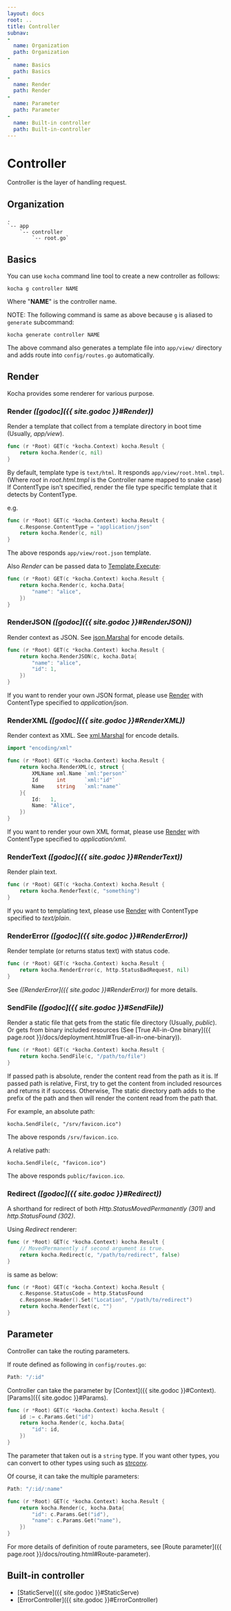 ```yaml
---
layout: docs
root: ..
title: Controller
subnav:
-
  name: Organization
  path: Organization
-
  name: Basics
  path: Basics
-
  name: Render
  path: Render
-
  name: Parameter
  path: Parameter
-
  name: Built-in controller
  path: Built-in-controller
---
```


# Controller <a id="Controller"></a>

Controller is the layer of handling request.

## Organization <a id="Organization"></a>

```
.
`-- app
    `-- controller
        `-- root.go`
```

## Basics <a id="Basics"></a>

You can use `kocha` command line tool to create a new controller as follows:

    kocha g controller NAME

Where "**NAME**" is the controller name.

NOTE: The following command is same as above because `g` is aliased to `generate` subcommand:

    kocha generate controller NAME

The above command also generates a template file into `app/view/` directory and adds route into `config/routes.go` automatically.

## Render <a id="Render"></a>

Kocha provides some renderer for various purpose.

### Render *([godoc]({{ site.godoc }}#Render))*

Render a template that collect from a template directory in boot time (Usually, *app/view*).

```go
func (r *Root) GET(c *kocha.Context) kocha.Result {
    return kocha.Render(c, nil)
}
```

By default, template type is `text/html`. It responds `app/view/root.html.tmpl`. (Where *root* in *root.html.tmpl* is the Controller name mapped to snake case)
If ContentType isn't specified, render the file type specific template that it detects by ContentType.

e.g.

```go
func (r *Root) GET(c *kocha.Context) kocha.Result {
    c.Response.ContentType = "application/json"
    return kocha.Render(c, nil)
}
```

The above responds `app/view/root.json` template.

Also *Render* can be passed data to [Template.Execute](http://golang.org/pkg/html/template/#Template.Execute):

```go
func (r *Root) GET(c *kocha.Context) kocha.Result {
    return kocha.Render(c, kocha.Data{
        "name": "alice",
    })
}
```

### RenderJSON *([godoc]({{ site.godoc }}#RenderJSON))*

Render context as JSON. See [json.Marshal](http://golang.org/pkg/encoding/json/#Marshal) for encode details.

```go
func (r *Root) GET(c *kocha.Context) kocha.Result {
    return kocha.RenderJSON(c, kocha.Data{
        "name": "alice",
        "id": 1,
    })
}
```

If you want to render your own JSON format, please use [Render](#Render) with ContentType specified to *application/json*.

### RenderXML *([godoc]({{ site.godoc }}#RenderXML))*

Render context as XML. See [xml.Marshal](http://golang.org/pkg/encoding/xml/#Marshal) for encode details.

```go
import "encoding/xml"

func (r *Root) GET(c *kocha.Context) kocha.Result {
    return kocha.RenderXML(c, struct {
        XMLName xml.Name `xml:"person"`
        Id      int      `xml:"id"`
        Name    string   `xml:"name"`
    }{
        Id:   1,
        Name: "Alice",
    })
}
```

If you want to render your own XML format, please use [Render](#Render) with ContentType specified to *application/xml*.

### RenderText *([godoc]({{ site.godoc }}#RenderText))*

Render plain text.

```go
func (r *Root) GET(c *kocha.Context) kocha.Result {
    return kocha.RenderText(c, "something")
}
```

If you want to templating text, please use [Render](#Render) with ContentType specified to *text/plain*.

### RenderError *([godoc]({{ site.godoc }}#RenderError))*

Render template (or returns status text) with status code.

```go
func (r *Root) GET(c *kocha.Context) kocha.Result {
    return kocha.RenderError(c, http.StatusBadRequest, nil)
}
```

See *([RenderError]({{ site.godoc }}#RenderError))* for more details.

### SendFile *([godoc]({{ site.godoc }}#SendFile))*

Render a static file that gets from the static file directory (Usually, *public*).
Or gets from binary included resources (See [True All-in-One binary]({{ page.root }}/docs/deployment.html#True-all-in-one-binary)).

```go
func (r *Root) GET(c *kocha.Context) kocha.Result {
    return kocha.SendFile(c, "/path/to/file")
}
```

If passed path is absolute, render the content read from the path as it is.
If passed path is relative, First, try to get the content from included resources and returns it if success. Otherwise, The static directory path adds to the prefix of the path and then will render the content read from the path that.

For example, an absolute path:

    kocha.SendFile(c, "/srv/favicon.ico")

The above responds `/srv/favicon.ico`.

A relative path:

    kocha.SendFile(c, "favicon.ico")

The above responds `public/favicon.ico`.

### Redirect *([godoc]({{ site.godoc }}#Redirect))*

A shorthand for redirect of both *Http.StatusMovedPermanently (301)* and *http.StatusFound (302)*.

Using *Redirect* renderer:

```go
func (r *Root) GET(c *kocha.Context) kocha.Result {
    // MovedPermanently if second argument is true.
    return kocha.Redirect(c, "/path/to/redirect", false)
}
```

is same as below:

```go
func (r *Root) GET(c *kocha.Context) kocha.Result {
    c.Response.StatusCode = http.StatusFound
    c.Response.Header().Set("Location", "/path/to/redirect")
    return kocha.RenderText(c, "")
}
```

## Parameter <a id="Parameter"></a>

Controller can take the routing parameters.

If route defined as following in `config/routes.go`:

```go
Path: "/:id"
```

Controller can take the parameter by [Context]({{ site.godoc }}#Context).[Params]({{ site.godoc }}#Params).

```go
func (r *Root) GET(c *kocha.Context) kocha.Result {
    id := c.Params.Get("id")
    return kocha.Render(c, kocha.Data{
        "id": id,
    })
}
```

The parameter that taken out is a `string` type. If you want other types, you can convert to other types using such as [strconv](http://golang.org/pkg/strconv/).

Of course, it can take the multiple parameters:

```go
Path: "/:id/:name"
```

```go
func (r *Root) GET(c *kocha.Context) kocha.Result {
    return kocha.Render(c, kocha.Data{
        "id": c.Params.Get("id"),
        "name": c.Params.Get("name"),
    })
}
```

For more details of definition of route parameters, see [Route parameter]({{ page.root }}/docs/routing.html#Route-parameter).

## Built-in controller <a id="Built-in-controller"></a>

* [StaticServe]({{ site.godoc }}#StaticServe)
* [ErrorController]({{ site.godoc }}#ErrorController)
